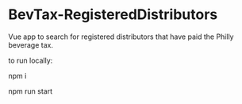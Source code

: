 # BevTax-RegisteredDistributors
Vue app to search for registered distributors that have paid the Philly beverage tax.

to run locally:

npm i

npm run start
